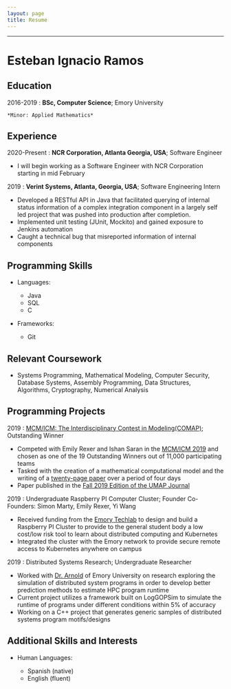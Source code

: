 ```yaml
---
layout: page
title: Resume
---
```


---------
# Esteban Ignacio Ramos 

Education
---------
2016-2019
:   **BSc, Computer Science**; 
Emory University

    *Minor: Applied Mathematics*

Experience
----------
2020-Present
:   **NCR Corporation, Atlanta Georgia, USA**;
Software Engineer
* I will begin working as a Software Engineer with NCR Corporation starting in mid February

2019
:   **Verint Systems, Atlanta, Georgia, USA**;
Software Engineering Intern
* Developed a RESTful API in Java that facilitated querying of internal status information of a complex integration component in a largely self led project that was pushed into production after completion.
* Implemented unit testing (JUnit, Mockito) and gained exposure to  Jenkins automation
* Caught a technical bug that misreported information of internal components

Programming Skills
--------------------
* Languages:
    * Java
    * SQL
    * C

* Frameworks:  
    * Git

 Relevant Coursework
--------------------
*  Systems Programming, Mathematical Modeling, Computer Security, Database Systems, Assembly Programming, Data Structures, Algorithms, Cryptography, Numerical Analysis

Programming Projects
--------------------

2019
:   [MCM/ICM: The Interdisciplinary Contest in Modeling(COMAP)](https://www.comap.com/undergraduate/contests/index.html);
Outstanding Winner
* Competed with Emily Rexer and Ishan Saran in the [MCM/ICM 2019](https://www.comap.com/undergraduate/contests/mcm/contests/2019/results/) and chosen as one of the 19 Outstanding Winners out of 11,000 participating teams
* Tasked with the creation of a mathematical computational model and the writing of a [twenty-page paper](https://www.overleaf.com/read/fkptkhyypfmc) over a period of four days
* Paper published in the [Fall 2019 Edition of the UMAP Journal](https://www.comap.com/product/?idx=1667)

2019
:   Undergraduate Raspberry PI Computer Cluster;
Founder		Co-Founders: Simon Marty, Emily Rexer, Yi Wang
* Received funding from the [Emory Techlab](https://it.emory.edu/studentdigitallife/study_production_spaces/tech-lab/index.html) to design and  build a Raspberry PI Cluster to provide to the general student body a low cost/low risk tool to learn about distributed computing and Kubernetes
* Integrated the cluster with the Emory network to provide secure remote access to Kubernetes anywhere on campus

2019
:   Distributed Systems Research;
Undergraduate Researcher
* Worked with [Dr. Arnold](http://www.mathcs.emory.edu/~darnold/) of Emory University on research exploring the simulation of distributed system programs in order to develop better prediction methods to estimate  HPC program runtime
* Current project utilizes a framework built on LogGOPSim to simulate the runtime of programs under different conditions within 5% of accuracy 
* Working on a C++ project that generates generic samples of distributed systems program motifs/designs

Additional Skills and Interests
----------------------------------------

* Human Languages:

     * Spanish (native)
     * English (fluent)